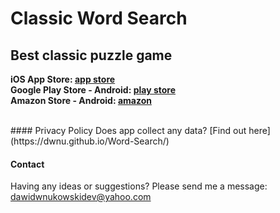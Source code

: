 # Classic Word Search
## Best classic puzzle game 

<b>iOS App Store: [app store](https://itunes.apple.com/us/app/world-of-word-search/id1448206525)</b>
<br><b>Google Play Store - Android: [play store](https://play.google.com/store/apps/details?id=vuko.game.word.search.hidden.words.release)</b>
<br><b>Amazon Store - Android: [amazon](https://www.amazon.com/gp/product/B07N476B6Y)</b>

<br>
#### Privacy Policy
Does app collect any data? [Find out here](https://dwnu.github.io/Word-Search/)

#### Contact
Having any ideas or suggestions? Please send me a message: <dawidwnukowskidev@yahoo.com>
